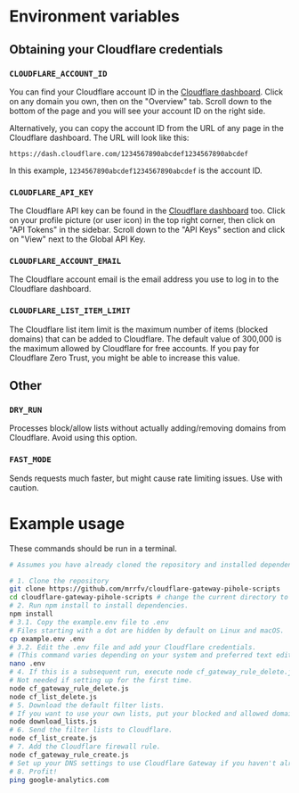 # Environment variables

## Obtaining your Cloudflare credentials

### `CLOUDFLARE_ACCOUNT_ID`

You can find your Cloudflare account ID in the [Cloudflare dashboard](https://dash.cloudflare.com/). Click on any domain you own, then on the "Overview" tab. Scroll down to the bottom of the page and you will see your account ID on the right side.

Alternatively, you can copy the account ID from the URL of any page in the Cloudflare dashboard. The URL will look like this:

```
https://dash.cloudflare.com/1234567890abcdef1234567890abcdef
```

In this example, `1234567890abcdef1234567890abcdef` is the account ID.

### `CLOUDFLARE_API_KEY`

The Cloudflare API key can be found in the [Cloudflare dashboard](https://dash.cloudflare.com/) too. Click on your profile picture (or user icon) in the top right corner, then click on "API Tokens" in the sidebar. Scroll down to the "API Keys" section and click on "View" next to the Global API Key.

### `CLOUDFLARE_ACCOUNT_EMAIL`

The Cloudflare account email is the email address you use to log in to the Cloudflare dashboard.

### `CLOUDFLARE_LIST_ITEM_LIMIT`

The Cloudflare list item limit is the maximum number of items (blocked domains) that can be added to Cloudflare. The default value of 300,000 is the maximum allowed by Cloudflare for free accounts. If you pay for Cloudflare Zero Trust, you might be able to increase this value.

## Other

### `DRY_RUN`

Processes block/allow lists without actually adding/removing domains from Cloudflare. Avoid using this option.

### `FAST_MODE`

Sends requests much faster, but might cause rate limiting issues. Use with caution.

# Example usage

These commands should be run in a terminal.

```bash
# Assumes you have already cloned the repository and installed dependencies such as git and node.js.

# 1. Clone the repository
git clone https://github.com/mrrfv/cloudflare-gateway-pihole-scripts
cd cloudflare-gateway-pihole-scripts # change the current directory to the cloned repository
# 2. Run npm install to install dependencies.
npm install
# 3.1. Copy the example.env file to .env
# Files starting with a dot are hidden by default on Linux and macOS.
cp example.env .env
# 3.2. Edit the .env file and add your Cloudflare credentials.
# (This command varies depending on your system and preferred text editor.)
nano .env
# 4. If this is a subsequent run, execute node cf_gateway_rule_delete.js and node cf_list_delete.js (in order) to delete old data.
# Not needed if setting up for the first time.
node cf_gateway_rule_delete.js
node cf_list_delete.js
# 5. Download the default filter lists.
# If you want to use your own lists, put your blocked and allowed domains in files called "blocklist.txt" and "allowlist.txt" respectively.
node download_lists.js
# 6. Send the filter lists to Cloudflare.
node cf_list_create.js
# 7. Add the Cloudflare firewall rule.
node cf_gateway_rule_create.js
# Set up your DNS settings to use Cloudflare Gateway if you haven't already.
# 8. Profit!
ping google-analytics.com
```
